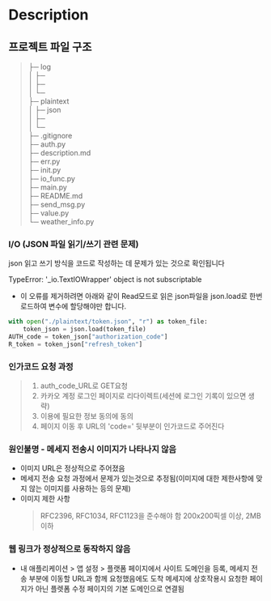 # Description

## 프로젝트 파일 구조

> ├─ log  
> │ ├─  
> │ ├─  
> │ └─  
> ├─ plaintext  
> │ ├─ json  
> │ ├─  
> │ └─  
> ├─ .gitignore  
> ├─ auth.py  
> ├─ description.md  
> ├─ err.py  
> ├─ init.py  
> ├─ io_func.py  
> ├─ main.py  
> ├─ README.md  
> ├─ send_msg.py  
> ├─ value.py  
> └─ weather_info.py

### I/O (JSON 파일 읽기/쓰기 관련 문제)

json 읽고 쓰기 방식을 코드로 작성하는 데 문제가 있는 것으로 확인됩니다

TypeError: '\_io.TextIOWrapper' object is not subscriptable

- 이 오류를 제거하려면 아래와 같이 Read모드로 읽은 json파일을 json.load로 한번 로드하여 변수에 할당해야만 합니다.

```python
with open("./plaintext/token.json", "r") as token_file:
    token_json = json.load(token_file)
AUTH_code = token_json["authorization_code"]
R_token = token_json["refresh_token"]
```

### 인가코드 요청 과정

> 1. auth_code_URL로 GET요청
> 2. 카카오 계정 로그인 페이지로 리다이렉트(세션에 로그인 기록이 있으면 생략)
> 3. 이용에 필요한 정보 동의에 동의
> 4. 페이지 이동 후 URL의 'code=' 뒷부분이 인가코드로 주어진다

### 원인불명 - 메세지 전송시 이미지가 나타나지 않음

- 이미지 URL은 정상적으로 주어졌음
- 메세지 전송 요청 과정에서 문제가 있는것으로 추정됨(이미지에 대한 제한사항에 맞지 않는 이미지를 사용하는 등의 문제)
- 이미지 제한 사항
  > RFC2396, RFC1034, RFC1123을 준수해야 함
  > 200x200픽셀 이상, 2MB 이하

### 웹 링크가 정상적으로 동작하지 않음

- 내 애플리케이션 > 앱 설정 > 플랫폼 페이지에서 사이트 도메인을 등록, 메세지 전송 부분에 이동할 URL과 함께 요청했음에도 도착 메세지에 상호작용시 요청한 페이지가 아닌 플렛폼 수정 페이지의 기본 도메인으로 연결됨
